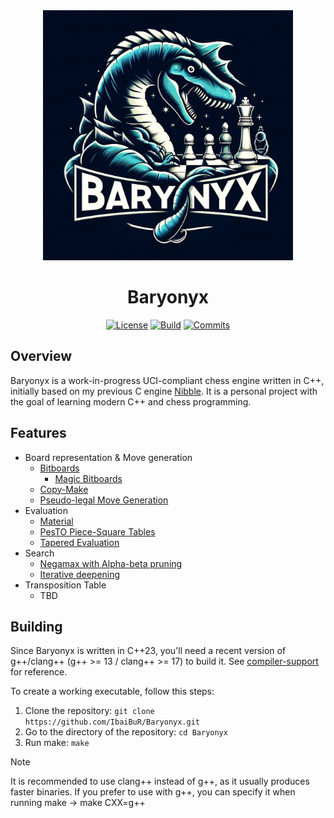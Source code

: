 <div align="center">

<img src="logo/baryonyx_logo.png" alt="Baryonyx" width="400">

# Baryonyx

[![License][license-badge]][license-link]
[![Build][build-badge]][build-link]
[![Commits][commits-badge]][commits-link]

</div>

## Overview

Baryonyx is a work-in-progress UCI-compliant chess engine written in C++, initially based on my previous C
engine [Nibble][nibble].
It is a personal project with the goal of learning modern C++ and chess programming.

## Features

- Board representation & Move generation
    - [Bitboards][bitboards]
        - [Magic Bitboards][magic-bitboards]
    - [Copy-Make][copy-make]
    - [Pseudo-legal Move Generation][pseudo-legal-movegen]
- Evaluation
    - [Material][material]
    - [PesTO Piece-Square Tables][psqts]
    - [Tapered Evaluation][tapered-eval]
- Search
  - [Negamax with Alpha-beta pruning][negamax]
  - [Iterative deepening][id]
- Transposition Table
    - TBD

## Building

Since Baryonyx is written in C++23, you'll need a recent version of g++/clang++ (g++ >= 13 / clang++ >= 17) to build it.
See [compiler-support][compilers] for reference.

To create a working executable, follow this steps:

1. Clone the repository: ```git clone https://github.com/IbaiBuR/Baryonyx.git```
2. Go to the directory of the repository: ```cd Baryonyx```
3. Run make: ```make```

> [!NOTE]
> It is recommended to use clang++ instead of g++, as it usually produces faster binaries.
> If you prefer to use with g++, you can specify it when running make -> make CXX=g++

[license-badge]: https://img.shields.io/github/license/IbaiBuR/Baryonyx?style=for-the-badge

[build-badge]: https://img.shields.io/github/actions/workflow/status/IbaiBuR/Baryonyx/build.yml?style=for-the-badge

[commits-badge]: https://img.shields.io/github/commit-activity/w/IbaiBuR/Baryonyx?style=for-the-badge

[license-link]: https://github.com/IbaiBuR/Baryonyx/blob/main/LICENSE

[build-link]: https://github.com/IbaiBuR/Baryonyx/blob/main/.github/workflows/build.yml

[commits-link]: https://github.com/IbaiBuR/Baryonyx/commits/main/

[nibble]: https://github.com/IbaiBuR/Nibble

[bitboards]: https://www.chessprogramming.org/Bitboards

[magic-bitboards]: https://analog-hors.github.io/site/magic-bitboards/

[copy-make]: https://www.chessprogramming.org/Copy-Make

[pseudo-legal-movegen]: https://www.chessprogramming.org/Move_Generation#Pseudo-legal

[material]: https://www.chessprogramming.org/Material

[psqts]: https://www.chessprogramming.org/Piece-Square_Tables

[tapered-eval]: https://www.chessprogramming.org/Tapered_Eval

[negamax]: https://en.wikipedia.org/wiki/Negamax#Negamax_with_alpha_beta_pruning

[id]: https://www.chessprogramming.org/Iterative_Deepening

[compilers]: https://en.cppreference.com/w/cpp/compiler_support/23